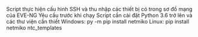 Script thực hiện cấu hình SSH và thu nhập các thiết bị có trong sơ đồ mạng của EVE-NG
Yêu cầu trước khi chạy Script cần cài đặt Python 3.6 trở lên và các thư viện cần thiết
Windows: py -m pip install netmiko
Linux: pip install netmiko ntc_templates
